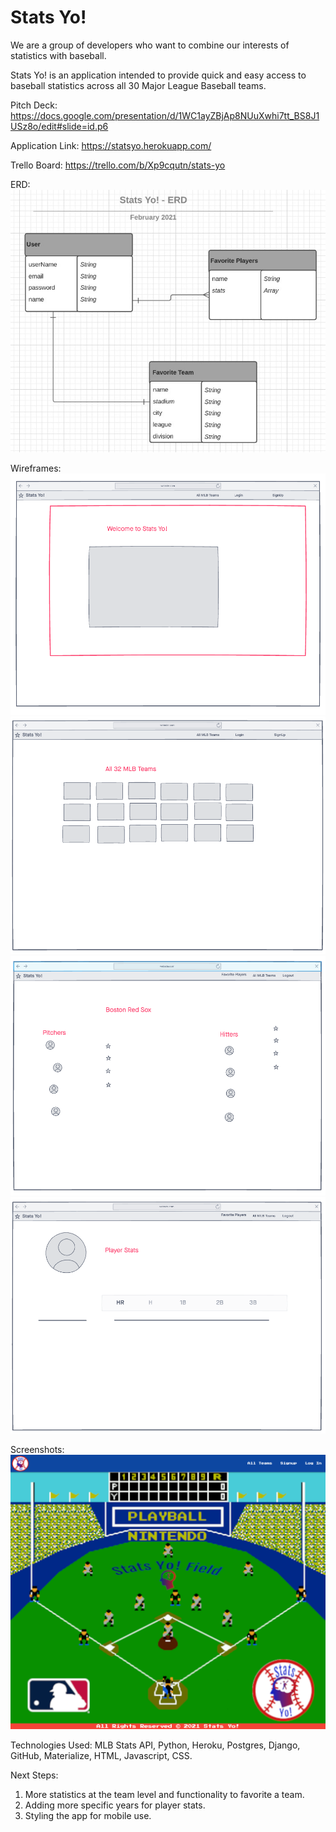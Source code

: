 <h1>
Stats Yo!
</h1>

We are a group of developers who want to combine our interests of statistics with baseball.

Stats Yo! is an application intended to provide quick and easy access to baseball statistics across all 30 Major League Baseball teams.

Pitch Deck:
https://docs.google.com/presentation/d/1WC1ayZBjAp8NUuXwhi7tt_BS8J1USz8o/edit#slide=id.p6

Application Link:
https://statsyo.herokuapp.com/

Trello Board:
https://trello.com/b/Xp9cqutn/stats-yo

ERD:
![ERD](./main_app/static/images/ERD.png)

Wireframes:
![Wireframe1](./main_app/static/images/landingPage.png)
![Wireframe2](./main_app/static/images/secondPage.png)
![Wireframe3](./main_app/static/images/thirdPage.png)
![Wireframe4](./main_app/static/images/fourthPage.png)

Screenshots:
![Application](./main_app/static/images/appScreenshot.png)


Technologies Used: MLB Stats API, Python, Heroku, Postgres, Django, GitHub, Materialize, HTML, Javascript, CSS.


Next Steps: 
1) More statistics at the team level and functionality to favorite a team.
2) Adding more specific years for player stats.
3) Styling the app for mobile use.
